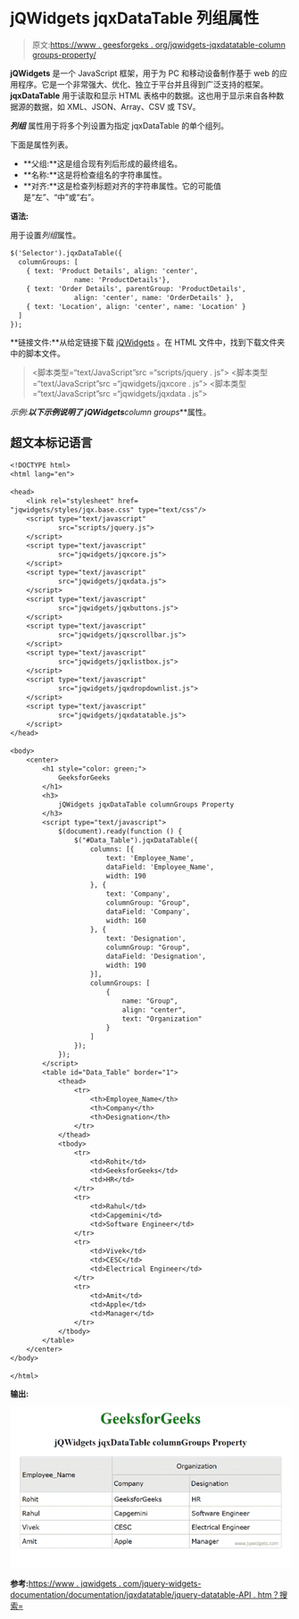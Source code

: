 # jQWidgets jqxDataTable 列组属性

> 原文:[https://www . geesforgeks . org/jqwidgets-jqxdatatable-column groups-property/](https://www.geeksforgeeks.org/jqwidgets-jqxdatatable-columngroups-property/)

**jQWidgets** 是一个 JavaScript 框架，用于为 PC 和移动设备制作基于 web 的应用程序。它是一个非常强大、优化、独立于平台并且得到广泛支持的框架。 **jqxDataTable** 用于读取和显示 HTML 表格中的数据。这也用于显示来自各种数据源的数据，如 XML、JSON、Array、CSV 或 TSV。

***列组*** 属性用于将多个列设置为指定 jqxDataTable 的单个组列。

下面是属性列表。

*   **父组:**这是组合现有列后形成的最终组名。
*   **名称:**这是将检查组名的字符串属性。
*   **对齐:**这是检查列标题对齐的字符串属性。它的可能值是“左”、“中”或“右”。

**语法:**

用于设置*列组*属性。

```
$('Selector').jqxDataTable({
  columnGroups: [
    { text: 'Product Details', align: 'center', 
                name: 'ProductDetails'},
    { text: 'Order Details', parentGroup: 'ProductDetails', 
                align: 'center', name: 'OrderDetails' },
    { text: 'Location', align: 'center', name: 'Location' }
  ]
});
```

**链接文件:**从给定链接下载 [jQWidgets](https://www.jqwidgets.com/download/) 。在 HTML 文件中，找到下载文件夹中的脚本文件。

> <link rel="”stylesheet”" href="”jqwidgets/styles/jqx.base.css”" type="”text/css”">
> <脚本类型=“text/JavaScript”src =“scripts/jquery . js”></script>
> <脚本类型=“text/JavaScript”src =“jqwidgets/jqxcore . js”></script>
> <脚本类型=“text/JavaScript”src =“jqwidgets/jqxdata . js”>

**示例:**以下示例说明了 jQWidgets***column groups***属性。

## 超文本标记语言

```
<!DOCTYPE html>
<html lang="en">

<head>
    <link rel="stylesheet" href=
"jqwidgets/styles/jqx.base.css" type="text/css"/>
    <script type="text/javascript" 
            src="scripts/jquery.js">
    </script>
    <script type="text/javascript" 
            src="jqwidgets/jqxcore.js">
    </script>
    <script type="text/javascript" 
            src="jqwidgets/jqxdata.js">
    </script>
    <script type="text/javascript" 
            src="jqwidgets/jqxbuttons.js">
    </script>
    <script type="text/javascript" 
            src="jqwidgets/jqxscrollbar.js">
    </script>
    <script type="text/javascript" 
            src="jqwidgets/jqxlistbox.js">
    </script>
    <script type="text/javascript" 
            src="jqwidgets/jqxdropdownlist.js">
    </script>
    <script type="text/javascript" 
            src="jqwidgets/jqxdatatable.js">
    </script>
</head>

<body>
    <center>
        <h1 style="color: green;">
            GeeksforGeeks
        </h1>
        <h3>
            jQWidgets jqxDataTable columnGroups Property
        </h3>
        <script type="text/javascript">
            $(document).ready(function () {
                $("#Data_Table").jqxDataTable({
                    columns: [{
                        text: 'Employee_Name',
                        dataField: 'Employee_Name',
                        width: 190
                    }, {
                        text: 'Company',
                        columnGroup: "Group",
                        dataField: 'Company',
                        width: 160
                    }, {
                        text: 'Designation',
                        columnGroup: "Group",
                        dataField: 'Designation',
                        width: 190
                    }],
                    columnGroups: [
                        {
                            name: "Group",
                            align: "center",
                            text: "Organization"
                        }
                    ]
                });
            });
        </script>
        <table id="Data_Table" border="1">
            <thead>
                <tr>
                    <th>Employee_Name</th>
                    <th>Company</th>
                    <th>Designation</th>
                </tr>
            </thead>
            <tbody>
                <tr>
                    <td>Rohit</td>
                    <td>GeeksforGeeks</td>
                    <td>HR</td>
                </tr>
                <tr>
                    <td>Rahul</td>
                    <td>Capgemini</td>
                    <td>Software Engineer</td>
                </tr>
                <tr>
                    <td>Vivek</td>
                    <td>CESC</td>
                    <td>Electrical Engineer</td>
                </tr>
                <tr>
                    <td>Amit</td>
                    <td>Apple</td>
                    <td>Manager</td>
                </tr>
            </tbody>
        </table>
    </center>
</body>

</html>
```

**输出:**

![](img/72678c1c454330a9c9b02d323ea30611.png)

**参考:**[https://www . jqwidgets . com/jquery-widgets-documentation/documentation/jqxdatatable/jquery-datatable-API . htm？搜索=](https://www.jqwidgets.com/jquery-widgets-documentation/documentation/jqxdatatable/jquery-datatable-api.htm?search=)